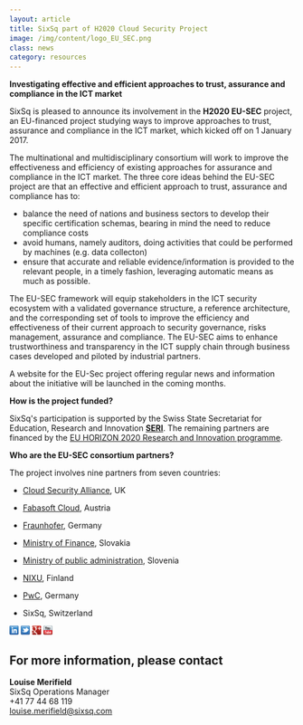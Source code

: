 ```yaml
---
layout: article
title: SixSq part of H2020 Cloud Security Project
image: /img/content/logo_EU_SEC.png
class: news
category: resources
---
```


**Investigating effective and efficient approaches to trust, assurance and compliance in the ICT market**

SixSq is pleased to announce its involvement in the **H2020 EU-SEC** project, an EU-financed project studying ways to improve approaches to trust, assurance and compliance in the ICT market, which kicked off on 1 January 2017.

The multinational and multidisciplinary consortium will work to improve the effectiveness and efficiency of existing approaches for assurance and compliance in the ICT market. The three core ideas behind the EU-SEC project are that an effective and efficient approach to trust, assurance and compliance has to: 

- balance the need of nations and business sectors to develop their specific certification schemas, bearing in mind the need to reduce compliance costs 
- avoid humans, namely auditors, doing activities that could be performed by machines (e.g. data collecton) 
- ensure that accurate and reliable evidence/information is provided to the relevant people, in a timely fashion, leveraging automatic means as much as possible. 

The EU-SEC framework will equip stakeholders in the ICT security ecosystem with a validated governance structure, a reference architecture, and the corresponding set of tools to improve the efficiency and effectiveness of their current approach to security governance, risks management, assurance and compliance. The EU-SEC aims to enhance trustworthiness and transparency in the ICT supply chain through business cases developed and piloted by industrial partners.  

A website for the EU-Sec project offering regular news and information about the initiative will be launched in the coming months. 

**How is the project funded?**

SixSq's participation is supported by the Swiss State Secretariat for Education, Research and Innovation **[SERI][seri]**. The remaining partners are  financed by the [EU HORIZON 2020 Research and Innovation programme](https://ec.europa.eu/programmes/horizon2020/en/what-horizon-2020).


**Who are the EU-SEC consortium partners?**

The project involves nine partners from seven countries:

- [Cloud Security Alliance](https://cloudsecurityalliance.org), UK

- [Fabasoft Cloud](https://www.fabasoft.com/en/), Austria 

- [Fraunhofer](https://www.fraunhofer.de), Germany

- [Ministry of Finance](http://www.finance.gov.sk/en/), Slovakia

- [Ministry of public administration](http://www.mju.gov.si/en/), Slovenia

- [NIXU](https://www.nixu.com), Finland 

- [PwC](http://www.pwc.de/en/), Germany

- SixSq, Switzerland 



<a href="http://linkedin.com/company/sixsq"><img src="/img/design/linkedin_small.png" alt="LinkedIn" width="16" /></a> <a href="http://twitter.com/@sixsq"><img src="/img/design/twitter_small.png" alt="Twitter" width="16" /></a> <a href="http://plus.google.com/+sixsq"><img src="/img/design/google_plus_small.png" alt="Google+" width="16" /></a> <a href="https://www.youtube.com/channel/UCGYw3n7c-QsDtsVH32By1-g"><img src="/img/design/youtube_small.png" alt="Youtube" width="16"/></a>


For more information, please contact
----

**Louise Merifield**  
SixSq Operations Manager  
+41 77 44 68 119  
[louise.merifield@sixsq.com](mailto:louise.merifield@sixsq.com)

[seri]: https://www.sbfi.admin.ch/sbfi/en/home.html



